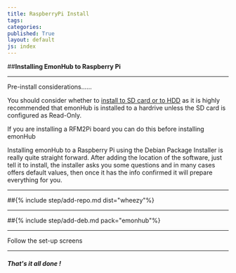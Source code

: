 ```yaml
---
title: RaspberryPi Install
tags: 
categories: 
published: True
layout: default
js: index
---
```


##**Installing EmonHub to Raspberry Pi**

-----------------------------------

Pre-install considerations......

You should consider whether to [install to SD card or to HDD]({{site.page}}install/raspberrypi/sd_or_hdd) as it is highly recommended that emonHub is installed to a hardrive unless the SD card is configured as Read-Only.

If you are installing a RFM2Pi board you can do this before installing emonHub 

Installing emonHub to a Raspberry Pi using the Debian Package Installer is really quite straight forward. After adding the location of the software, just tell it to install, the installer asks you some questions and in many cases offers default values, then once it has the info confirmed it will prepare everything for you.

----------

##{% include step/add-repo.md dist="wheezy"%}

----

##{% include step/add-deb.md pack="emonhub"%}

---

Follow the set-up screens

-----------------------------

#### ***That's it all done !***

